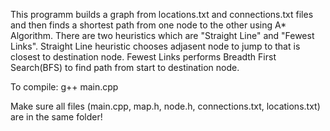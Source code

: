 This programm builds a graph from locations.txt and connections.txt files and
then finds a shortest path from one node to the other using A* Algorithm. There 
are two heuristics which are "Straight Line" and "Fewest Links". Straight Line 
heuristic chooses adjasent node to jump to that is closest to destination node.
Fewest Links performs Breadth First Search(BFS) to find path from start to 
destination node.  

To compile: g++ main.cpp


Make sure all files (main.cpp, map.h, node.h, connections.txt, locations.txt) are
in the same folder!

